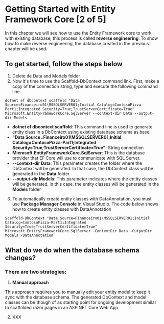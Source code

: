 # Getting Started with Entity Framework Core [2 of 5]

In this chapter we will see how to use the Entity Framework core to work with existing database, this process is called **reverse engineering**. To show how to make reverse engineering, the database created in the previous chapter will be used.

## To get started, follow the steps below

1. Delete de Data and Models folder
2. Now it's time to use the Scaffold-DbContext command link. First, make a copy of the connection string, type and execute the following command line.

```
dotnet ef dbcontext scaffold "Data Source=Financeiro01\MSSQLSERVER01;Initial Catalog=ContosoPizza-Part1;Integrated Security=True;TrustServerCertificate=True" Microsoft.EntityFrameworkCore.SqlServer --context-dir Data --output-dir Models
```

* **dotnet ef dbcontext scaffold**: This command line is used to generate entity class in a DbContext using existing database schema as base.
* **"Data Source=Financeiro01\MSSQLSERVER01;Initial Catalog=ContosoPizza-Part1;Integrated Security=True;TrustServerCertificate=True"**: String connection
* **Microsoft.EntityFrameworkCore.SqlServer**: This is the database provider that EF Core will use to communicate with SQL Server.
* **--context-dir Data**: This parameter creates the folder where the DbContext will be generated. In that case, the DbContext class will be generated in the **Data** folder
* **--output-dir Models**: This parameter indicates where the entity classes will be generated. In this case, the entity classes will be generated in the **Models** folder

3. To automatically create entity classes with DataAnnotation, you must use **Package Manager Console** in Visual Studio. The code below shows how to create entity classes with DataAnnotation

```
Scaffold-DbContext "Data Source=Financeiro01\MSSQLSERVER01;Initial Catalog=ContosoPizza-Part1;Integrated Security=True;TrustServerCertificate=True" Microsoft.EntityFrameworkCore.SqlServer -ContextDir Data -OutputDir Models -DataAnnotation
```

## What do we do when the database schema changes?

### There are two strategies:

1. **Manual approach**

This approach requires you to manually edit your entity model to keep it sync with the database schema. The generated DbContext and model classes can be though of as starting point for ongoing development similar to scaffolded razor pages in an ASP.NET Core Web App

2. XXX